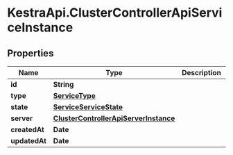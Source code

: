 # KestraApi.ClusterControllerApiServiceInstance

## Properties

Name | Type | Description | Notes
------------ | ------------- | ------------- | -------------
**id** | **String** |  | [optional] 
**type** | [**ServiceType**](ServiceType.md) |  | [optional] 
**state** | [**ServiceServiceState**](ServiceServiceState.md) |  | [optional] 
**server** | [**ClusterControllerApiServerInstance**](ClusterControllerApiServerInstance.md) |  | [optional] 
**createdAt** | **Date** |  | [optional] 
**updatedAt** | **Date** |  | [optional] 


